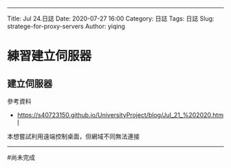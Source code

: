 ---
Title: Jul 24.日誌
Date: 2020-07-27 16:00
Category: 日誌
Tags: 日誌
Slug: stratege-for-proxy-servers
Author: yiqing

練習建立伺服器
==============
<!-- PELICAN_END_SUMMARY -->

建立伺服器
------------------------
參考資料
* <https://s40723150.github.io/UniversityProject/blog/Jul_21_%202020.html>

本想嘗試利用遠端控制桌面，但網域不同無法連接


* * *

 #尚未完成
